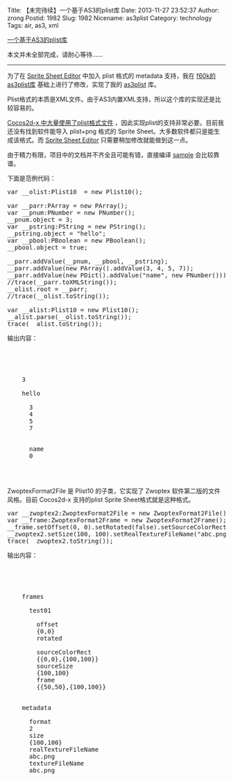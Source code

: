 Title: 【未完待续】一个基于AS3的plist库
Date: 2013-11-27 23:52:37
Author: zrong
Postid: 1982
Slug: 1982
Nicename: as3plist
Category: technology
Tags: air, as3, xml

[一个基于AS3的plist库](http://zengrong.net/post/1982.htm)

本文并未全部完成，请耐心等待……
<hr>

为了在 [Sprite Sheet Editor][1] 中加入 plist 格式的 metadata 支持，我在 [f60k的as3plist库][2] 基础上进行了修改，实现了我的 [as3plist][3] 库。

Plist格式的本质是XML文件。由于AS3内置XML支持，所以这个库的实现还是比较容易的。

[Cocos2d-x 中大量使用了plist格式文件][4] ，因此实现plist的支持非常必要。目前我还没有找到软件能导入 plist+png 格式的 Sprite Sheet。大多数软件都只是能生成该格式。而 [Sprite Sheet Editor][1] 只需要稍加修改就能做到这一点。

由于精力有限，项目中的文档并不齐全且可能有错，直接编译 [sample][5] 会比较靠谱。

下面是范例代码：<!--more-->

<pre lang="Actionscript">
var __olist:Plist10  = new Plist10();

var __parr:PArray = new PArray();
var __pnum:PNumber = new PNumber();
__pnum.object = 3;
var __pstring:PString = new PString();
__pstring.object = "hello";
var __pbool:PBoolean = new PBoolean();
__pbool.object = true;

__parr.addValue(__pnum, __pbool, __pstring);
__parr.addValue(new PArray().addValue(3, 4, 5, 7));
__parr.addValue(new PDict().addValue("name", new PNumber()));
//trace(__parr.toXMLString());
__olist.root = __parr;
//trace(__olist.toString());

var __alist:Plist10 = new Plist10();
__alist.parse(__olist.toString());
trace(__alist.toString());
</pre>

输出内容：

<pre lang="XML">
<?xml version="1.0" encoding="UTF-8"?>
<!DOCTYPE plist PUBLIC "-//Apple Computer//DTD PLIST 1.0//EN" "http://www.apple.com/DTDs/PropertyList-1.0.dtd">
<plist version="1.0">
  <array>
    <integer>3</integer>
    <true/>
    <string>hello</string>
    <array>
      <integer>3</integer>
      <integer>4</integer>
      <integer>5</integer>
      <integer>7</integer>
    </array>
    <dict>
      <key>name</key>
      <integer>0</integer>
    </dict>
  </array>
</plist>
</pre>

ZwoptexFormat2File 是 Plist10 的子类，它实现了 Zwoptex 软件第二版的文件风格。目前 Cocos2d-x 支持的plist Sprite Sheet格式就是这种格式。

<pre lang="Actionscript">
var __zwoptex2:ZwoptexFormat2File = new ZwoptexFormat2File();
var __frame:ZwoptexFormat2Frame = new ZwoptexFormat2Frame();
__frame.setOffset(0, 0).setRotated(false).setSourceColorRect(0, 0, 100, 100).setSourceSize(100, 100).setFrame(50, 50, 100, 100);
__zwoptex2.setSize(100, 100).setRealTextureFileName("abc.png").setTextureFileName("abc.png").addFrame("test01", __frame);
trace(__zwoptex2.toString());
</pre>

输出内容：

<pre lang="XML">
<?xml version="1.0" encoding="UTF-8"?>
<!DOCTYPE plist PUBLIC "-//Apple Computer//DTD PLIST 1.0//EN" "http://www.apple.com/DTDs/PropertyList-1.0.dtd">
<plist version="1.0">
  <dict>
    <key>frames</key>
    <dict>
      <key>test01</key>
      <dict>
        <key>offset</key>
        <string>{0,0}</string>
        <key>rotated</key>
        <false/>
        <key>sourceColorRect</key>
        <string>{{0,0},{100,100}}</string>
        <key>sourceSize</key>
        <string>{100,100}</string>
        <key>frame</key>
        <string>{{50,50},{100,100}}</string>
      </dict>
    </dict>
    <key>metadata</key>
    <dict>
      <key>format</key>
      <integer>2</integer>
      <key>size</key>
      <string>{100,100}</string>
      <key>realTextureFileName</key>
      <string>abc.png</string>
      <key>textureFileName</key>
      <string>abc.png</string>
    </dict>
  </dict>
</plist>
</pre>

[1]: http://zengrong.net/sprite_sheet_editor
[2]: https://github.com/f60k/as3plist
[3]: https://github.com/zrong/as3plist
[4]: http://zengrong.net/post/1981.htm
[5]: https://github.com/zrong/as3plist/tree/master/sample
